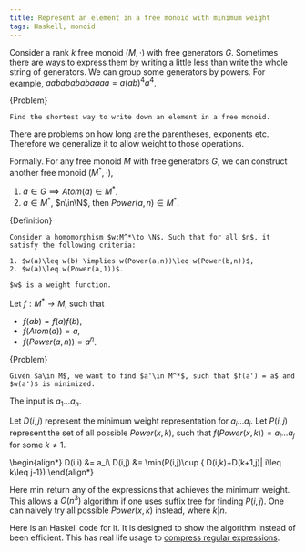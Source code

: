 ```yaml
---
title: Represent an element in a free monoid with minimum weight
tags: Haskell, monoid
---
```


Consider a rank $k$ free monoid $(M,\cdot)$ with free generators $G$. Sometimes there are ways to express them by writing a little less than write the whole string of generators. We can group some generators by powers.
For example, $aababababaaaa = a(ab)^4a^4$.

{Problem}

    Find the shortest way to write down an element in a free monoid.

There are problems on how long are the parentheses, exponents etc. Therefore we generalize it to allow weight to those operations. 

Formally. For any free monoid $M$ with free generators $G$, we can construct another free monoid $(M^*,\cdot)$,


1. $a\in G \implies Atom(a)\in M^*$.
2. $a\in M^*$, $n\in\N$, then $Power(a,n) \in M^*$. 

{Definition}

    Consider a homomorphism $w:M^*\to \N$. Such that for all $n$, it satisfy the following criteria: 
    
    1. $w(a)\leq w(b) \implies w(Power(a,n))\leq w(Power(b,n))$,
    2. $w(a)\leq w(Power(a,1))$.
    
    $w$ is a weight function.

Let $f:M^*\to M$, such that

- $f(ab) = f(a)f(b)$,
- $f(Atom(a)) = a$,
- $f(Power(a,n)) = a^n$.

{Problem}

    Given $a\in M$, we want to find $a'\in M^*$, such that $f(a') = a$ and $w(a')$ is minimized.

The input is $a_1\ldots a_n$.

Let $D(i,j)$ represent the minimum weight representation for $a_i\ldots a_j$. Let $P(i,j)$ represent the set of all possible $Power(x,k)$, such that $f(Power(x,k)) = a_i\ldots a_j$ for some $k\neq 1$. 

\begin{align*}
D(i,i) &= a_i\\
D(i,j) &= \min(P(i,j)\cup \{ D(i,k)+D(k+1,j)| i\leq k\leq j-1\})
\end{align*}

Here $\min$ return any of the expressions that achieves the minimum weight. This allows a $O(n^3)$ algorithm if one uses suffix tree for finding $P(i,j)$. One can naively try all possible $Power(x,k)$ instead, where $k|n$.

Here is an Haskell code for it. It is designed to show the algorithm instead of been efficient. This has real life usage to [compress regular expressions](/posts/2013-03-21-regular-expression-for-a-interval-of-non-negative-integers.html).
 
<script src="https://gist.github.com/chaoxu/72a82300b9750f9c0374.js"></script>